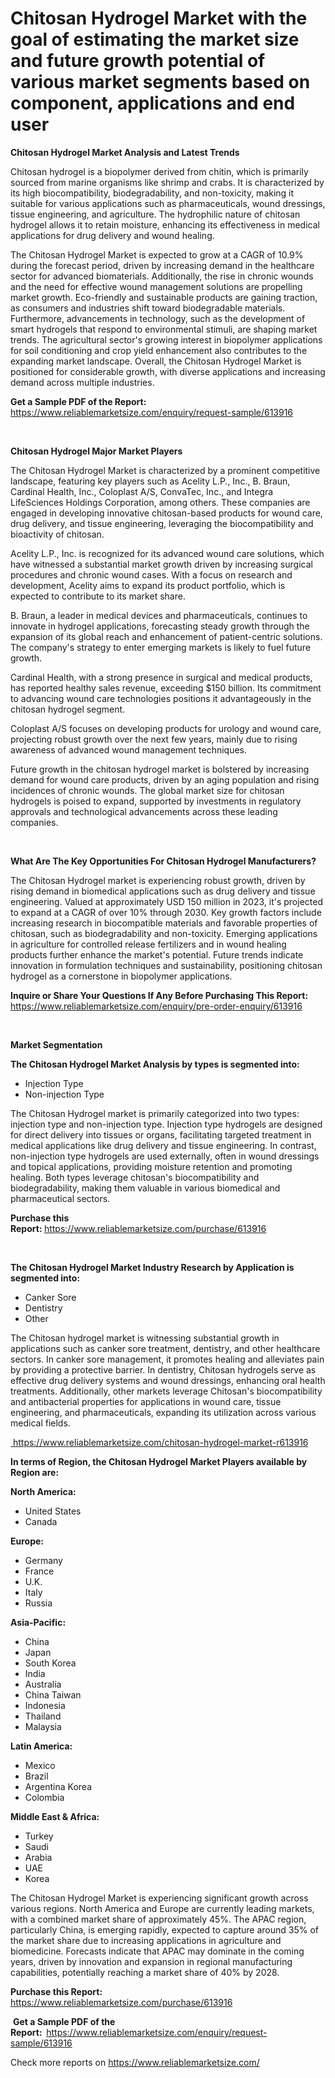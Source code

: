 <p><h1>Chitosan Hydrogel Market with the goal of estimating the market size and future growth potential of various market segments based on component, applications and end user</h1></p><p><strong>Chitosan Hydrogel Market Analysis and Latest Trends</strong></p>
<p><p>Chitosan hydrogel is a biopolymer derived from chitin, which is primarily sourced from marine organisms like shrimp and crabs. It is characterized by its high biocompatibility, biodegradability, and non-toxicity, making it suitable for various applications such as pharmaceuticals, wound dressings, tissue engineering, and agriculture. The hydrophilic nature of chitosan hydrogel allows it to retain moisture, enhancing its effectiveness in medical applications for drug delivery and wound healing.</p><p>The Chitosan Hydrogel Market is expected to grow at a CAGR of 10.9% during the forecast period, driven by increasing demand in the healthcare sector for advanced biomaterials. Additionally, the rise in chronic wounds and the need for effective wound management solutions are propelling market growth. Eco-friendly and sustainable products are gaining traction, as consumers and industries shift toward biodegradable materials. Furthermore, advancements in technology, such as the development of smart hydrogels that respond to environmental stimuli, are shaping market trends. The agricultural sector's growing interest in biopolymer applications for soil conditioning and crop yield enhancement also contributes to the expanding market landscape. Overall, the Chitosan Hydrogel Market is positioned for considerable growth, with diverse applications and increasing demand across multiple industries.</p></p>
<p><strong>Get a Sample PDF of the Report:&nbsp;</strong> <a href="https://www.reliablemarketsize.com/enquiry/request-sample/613916?utm_campaign=1901&utm_medium=2&utm_source=Github&utm_content=ia&utm_term=27122024&utm_id=chitosan-hydrogel">https://www.reliablemarketsize.com/enquiry/request-sample/613916</a></p>
<p>&nbsp;</p>
<p><strong>Chitosan Hydrogel Major Market Players</strong></p>
<p><p>The Chitosan Hydrogel Market is characterized by a prominent competitive landscape, featuring key players such as Acelity L.P., Inc., B. Braun, Cardinal Health, Inc., Coloplast A/S, ConvaTec, Inc., and Integra LifeSciences Holdings Corporation, among others. These companies are engaged in developing innovative chitosan-based products for wound care, drug delivery, and tissue engineering, leveraging the biocompatibility and bioactivity of chitosan.</p><p>Acelity L.P., Inc. is recognized for its advanced wound care solutions, which have witnessed a substantial market growth driven by increasing surgical procedures and chronic wound cases. With a focus on research and development, Acelity aims to expand its product portfolio, which is expected to contribute to its market share.</p><p>B. Braun, a leader in medical devices and pharmaceuticals, continues to innovate in hydrogel applications, forecasting steady growth through the expansion of its global reach and enhancement of patient-centric solutions. The company's strategy to enter emerging markets is likely to fuel future growth.</p><p>Cardinal Health, with a strong presence in surgical and medical products, has reported healthy sales revenue, exceeding $150 billion. Its commitment to advancing wound care technologies positions it advantageously in the chitosan hydrogel segment.</p><p>Coloplast A/S focuses on developing products for urology and wound care, projecting robust growth over the next few years, mainly due to rising awareness of advanced wound management techniques.</p><p>Future growth in the chitosan hydrogel market is bolstered by increasing demand for wound care products, driven by an aging population and rising incidences of chronic wounds. The global market size for chitosan hydrogels is poised to expand, supported by investments in regulatory approvals and technological advancements across these leading companies.</p></p>
<p>&nbsp;</p>
<p><strong>What Are The Key Opportunities For Chitosan Hydrogel Manufacturers?</strong></p>
<p><p>The Chitosan Hydrogel market is experiencing robust growth, driven by rising demand in biomedical applications such as drug delivery and tissue engineering. Valued at approximately USD 150 million in 2023, it's projected to expand at a CAGR of over 10% through 2030. Key growth factors include increasing research in biocompatible materials and favorable properties of chitosan, such as biodegradability and non-toxicity. Emerging applications in agriculture for controlled release fertilizers and in wound healing products further enhance the market's potential. Future trends indicate innovation in formulation techniques and sustainability, positioning chitosan hydrogel as a cornerstone in biopolymer applications.</p></p>
<p><strong>Inquire or Share Your Questions If Any Before Purchasing This Report:</strong> <a href="https://www.reliablemarketsize.com/enquiry/pre-order-enquiry/613916?utm_campaign=1901&utm_medium=2&utm_source=Github&utm_content=ia&utm_term=27122024&utm_id=chitosan-hydrogel">https://www.reliablemarketsize.com/enquiry/pre-order-enquiry/613916</a></p>
<p>&nbsp;</p>
<p><strong>Market Segmentation</strong></p>
<p><strong>The Chitosan Hydrogel Market Analysis by types is segmented into:</strong></p>
<p><ul><li>Injection Type</li><li>Non-injection Type</li></ul></p>
<p><p>The Chitosan Hydrogel market is primarily categorized into two types: injection type and non-injection type. Injection type hydrogels are designed for direct delivery into tissues or organs, facilitating targeted treatment in medical applications like drug delivery and tissue engineering. In contrast, non-injection type hydrogels are used externally, often in wound dressings and topical applications, providing moisture retention and promoting healing. Both types leverage chitosan's biocompatibility and biodegradability, making them valuable in various biomedical and pharmaceutical sectors.</p></p>
<p><strong>Purchase this Report:&nbsp;</strong><a href="https://www.reliablemarketsize.com/purchase/613916?utm_campaign=1901&utm_medium=2&utm_source=Github&utm_content=ia&utm_term=27122024&utm_id=chitosan-hydrogel">https://www.reliablemarketsize.com/purchase/613916</a></p>
<p>&nbsp;</p>
<p><strong>The Chitosan Hydrogel Market Industry Research by Application is segmented into:</strong></p>
<p><ul><li>Canker Sore</li><li>Dentistry</li><li>Other</li></ul></p>
<p><p>The Chitosan hydrogel market is witnessing substantial growth in applications such as canker sore treatment, dentistry, and other healthcare sectors. In canker sore management, it promotes healing and alleviates pain by providing a protective barrier. In dentistry, Chitosan hydrogels serve as effective drug delivery systems and wound dressings, enhancing oral health treatments. Additionally, other markets leverage Chitosan's biocompatibility and antibacterial properties for applications in wound care, tissue engineering, and pharmaceuticals, expanding its utilization across various medical fields.</p></p>
<p><a href="https://www.reliablemarketsize.com/chitosan-hydrogel-market-r613916?utm_campaign=1901&utm_medium=2&utm_source=Github&utm_content=ia&utm_term=27122024&utm_id=chitosan-hydrogel">&nbsp;https://www.reliablemarketsize.com/chitosan-hydrogel-market-r613916</a></p>
<p><strong>In terms of Region, the Chitosan Hydrogel Market Players available by Region are:</strong></p>
<p>
    <p> <strong> North America: </strong>
        <ul>
            <li>United States</li>
            <li>Canada</li>
        </ul>
        </p> 
    <p> <strong> Europe: </strong>
        <ul>
            <li>Germany</li>
            <li>France</li>
            <li>U.K.</li>
            <li>Italy</li>
            <li>Russia</li>
        </ul>
        </p> 
    <p> <strong> Asia-Pacific: </strong>
        <ul>
            <li>China</li>
            <li>Japan</li>
            <li>South Korea</li>
            <li>India</li>
            <li>Australia</li>
            <li>China Taiwan</li>
            <li>Indonesia</li>
            <li>Thailand</li>
            <li>Malaysia</li>
        </ul>
        </p> 
    <p> <strong> Latin America: </strong>
        <ul>
            <li>Mexico</li>
            <li>Brazil</li>
            <li>Argentina Korea</li>
            <li>Colombia</li>
        </ul>
        </p> 
    <p> <strong> Middle East & Africa: </strong>
        <ul>
            <li>Turkey</li>
            <li>Saudi</li>
            <li>Arabia</li>
            <li>UAE</li>
            <li>Korea</li>
        </ul>
    </p>
    </p>
<p><p>The Chitosan Hydrogel Market is experiencing significant growth across various regions. North America and Europe are currently leading markets, with a combined market share of approximately 45%. The APAC region, particularly China, is emerging rapidly, expected to capture around 35% of the market share due to increasing applications in agriculture and biomedicine. Forecasts indicate that APAC may dominate in the coming years, driven by innovation and expansion in regional manufacturing capabilities, potentially reaching a market share of 40% by 2028.</p></p>
<p><strong>Purchase this Report: </strong><a href="https://www.reliablemarketsize.com/purchase/613916?utm_campaign=1901&utm_medium=2&utm_source=Github&utm_content=ia&utm_term=27122024&utm_id=chitosan-hydrogel">https://www.reliablemarketsize.com/purchase/613916</a></p>
<p>&nbsp;<strong>Get a Sample PDF of the Report:&nbsp;&nbsp;</strong><a href="https://www.reliablemarketsize.com/enquiry/request-sample/613916?utm_campaign=1901&utm_medium=2&utm_source=Github&utm_content=ia&utm_term=27122024&utm_id=chitosan-hydrogel">https://www.reliablemarketsize.com/enquiry/request-sample/613916</a></p>
<p><strong></strong></p>
<p>Check more reports on <a href="https://www.reliablemarketsize.com/?utm_campaign=1901&utm_medium=2&utm_source=Github&utm_content=ia&utm_term=27122024&utm_id=chitosan-hydrogel">https://www.reliablemarketsize.com/</a></p>